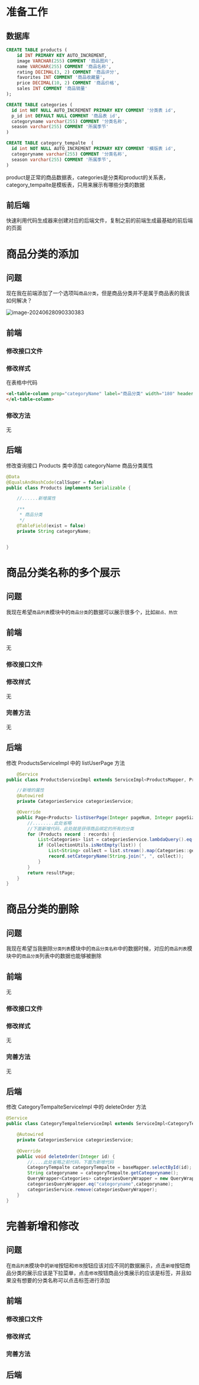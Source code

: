 # 准备工作

## 数据库

```sql
CREATE TABLE products (
    id INT PRIMARY KEY AUTO_INCREMENT,
    image VARCHAR(255) COMMENT '商品图片',
    name VARCHAR(255) COMMENT '商品名称',
    rating DECIMAL(3, 2) COMMENT '商品评分',
    favorites INT COMMENT '商品收藏量',
    price DECIMAL(10, 2) COMMENT '商品价格',
    sales INT COMMENT '商品销量'
);

CREATE TABLE categories (
  id int NOT NULL AUTO_INCREMENT PRIMARY KEY COMMENT '分类表 id',
  p_id int DEFAULT NULL COMMENT '商品表 id',
  categoryname varchar(255) COMMENT '分类名称',
  season varchar(255) COMMENT '所属季节'
)

CREATE TABLE category_tempalte  (
  id int NOT NULL AUTO_INCREMENT PRIMARY KEY COMMENT '模版表 id',
  categoryname varchar(255) COMMENT '分类名称',
  season varchar(255) COMMENT '所属季节',
)
```

product是正常的商品数据表，categories是分类和product的关系表，category_tempalte是模板表，只用来展示有哪些分类的数据

## 前后端

快速利用代码生成器来创建对应的后端文件，复制之前的前端生成最基础的前后端的页面

# 商品分类的添加

## 问题

现在我在前端添加了一个选项叫`商品分类`，但是商品分类并不是属于商品表的我该如何解决？

![image-20240628090330383](./images/image-20240628090330383.png)

## 前端

### 修改接口文件



### 修改样式

在表格中代码

```html
<el-table-column prop="categoryName" label="商品分类" width="180" header-align="center" align="center">
</el-table-column>
```

### 修改方法
无


## 后端
修改查询接口
Products 类中添加 categoryName 商品分类属性
```java
@Data
@EqualsAndHashCode(callSuper = false)
public class Products implements Serializable {

    //......新增属性

    /**
     * 商品分类
     */
    @TableField(exist = false)
    private String categoryName;


}

```


# 商品分类名称的多个展示

## 问题

我现在希望`商品列表`模块中的`商品分类`的数据可以展示很多个，比如`甜点、热饮`

## 前端
无

### 修改接口文件



### 修改样式
无



### 完善方法
无



## 后端
修改 ProductsServiceImpl 中的 listUserPage 方法
```java
    @Service
public class ProductsServiceImpl extends ServiceImpl<ProductsMapper, Products> implements ProductsService {

    //新增的属性
    @Autowired
    private CategoriesService categoriesService;

    @Override
    public Page<Products> listUserPage(Integer pageNum, Integer pageSize, ListProductsPageReq listProductsPageReq) {
        //........此处省略
        //下面新增代码，此处就是获得商品绑定的所有的分类
        for (Products record : records) {
            List<Categories> list = categoriesService.lambdaQuery().eq(Categories::getPId, record.getId()).list();
            if (CollectionUtils.isNotEmpty(list)) {
                List<String> collect = list.stream().map(Categories::getCategoryname).collect(Collectors.toList());
                record.setCategoryName(String.join(", ", collect));
            }
        }
        return resultPage;
    }
}
```


# 商品分类的删除

## 问题

我现在希望当我删除`分类列表`模块中的`商品分类名称`中的数据时候，对应的`商品列表`模块中的`商品分类`列表中的数据也能够被删除

## 前端
无

### 修改接口文件


### 修改样式
无



### 完善方法
无



## 后端
修改 CategoryTempalteServiceImpl 中的 deleteOrder 方法
```java
@Service
public class CategoryTempalteServiceImpl extends ServiceImpl<CategoryTempalteMapper, CategoryTempalte> implements CategoryTempalteService {

    @Autowired
    private CategoriesService categoriesService;
    
    @Override
    public void deleteOrder(Integer id) {
        //....此处省略之前代码，下面为新增代码
        CategoryTempalte categoryTempalte = baseMapper.selectById(id);
        String categoryname = categoryTempalte.getCategoryname();
        QueryWrapper<Categories> categoriesQueryWrapper = new QueryWrapper<>();
        categoriesQueryWrapper.eq("categoryname",categoryname);
        categoriesService.remove(categoriesQueryWrapper);
    }
}
```



# 完善新增和修改

## 问题

在`商品列表`模块中的`新增`按钮和`修改`按钮应该对应不同的数据展示，点击`新增`按钮商品分类的展示应该是下拉菜单，点击`修改`按钮商品分类展示的应该是标签，并且如果没有想要的分类名称可以点击标签进行添加

## 前端

### 修改接口文件



### 修改样式



### 完善方法



## 后端

